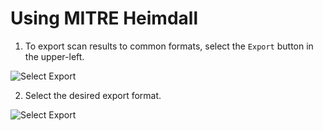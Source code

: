 # Using MITRE Heimdall

1. To export scan results to common formats, select the `Export` button in the upper-left.

  ![Select Export](/img/stigatron/heimdall-ui-export.png)

2. Select the desired export format.

  ![Select Export](/img/stigatron/heimdall-export.png)
